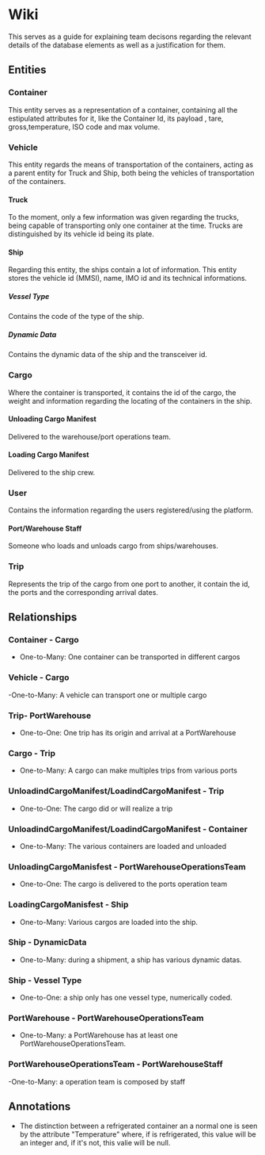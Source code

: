 # Wiki

This serves as a guide for explaining team decisons regarding the relevant details of the database elements as well as a justification for them.

## Entities

### Container

This entity serves as a representation of a container, containing all the estipulated attributes for it, like the Container Id, its payload , tare, gross,temperature, ISO code and max volume.

### Vehicle

This entity regards the means of transportation of the containers, acting as a parent entity for Truck and Ship, both being the vehicles of transportation of the containers.

#### Truck

To the moment, only a few information was given regarding the trucks, being capable of transporting only one container at the time. Trucks are distinguished by its vehicle id being its plate. 

#### Ship

Regarding this entity, the ships contain a lot of information. This entity stores the vehicle id (MMSI), name, IMO id and its technical informations.

##### Vessel Type

Contains the code of the type of the ship.

##### Dynamic Data

Contains the dynamic data of the ship and the transceiver id.

### Cargo

Where the container is transported, it contains the id of the cargo, the weight and information regarding the locating of the containers in the ship.

#### Unloading Cargo Manifest

Delivered to the warehouse/port operations team.

#### Loading Cargo Manifest 

Delivered to the ship crew.

### User

Contains the information regarding the users registered/using the platform.

#### Port/Warehouse Staff

Someone who loads and unloads cargo from ships/warehouses.

### Trip

Represents the trip of the cargo from one port to another, it contain the id, the ports and the corresponding arrival dates.


## Relationships

### Container - Cargo

- One-to-Many: One container can be transported in different cargos

### Vehicle - Cargo

-One-to-Many: A vehicle can transport one or multiple cargo

### Trip- PortWarehouse

- One-to-One: One trip has its origin and arrival at a PortWarehouse

### Cargo - Trip

- One-to-Many: A cargo can make multiples trips from various ports

### UnloadindCargoManifest/LoadindCargoManifest - Trip

- One-to-One: The cargo did or will realize a trip

### UnloadindCargoManifest/LoadindCargoManifest - Container

- One-to-Many: The various containers are loaded and unloaded 

### UnloadingCargoManisfest - PortWarehouseOperationsTeam

- One-to-One: The cargo is delivered to the ports operation team

### LoadingCargoManisfest - Ship

- One-to-Many: Various cargos are loaded into the ship.

### Ship - DynamicData

- One-to-Many: during a shipment, a ship has various dynamic datas.

### Ship - Vessel Type

- One-to-One: a ship only has one vessel type, numerically coded.

### PortWarehouse - PortWarehouseOperationsTeam

- One-to-Many: a PortWarehouse has at least one PortWarehouseOperationsTeam.

### PortWarehouseOperationsTeam - PortWarehouseStaff

-One-to-Many: a operation team is composed by staff



## Annotations

- The distinction between a refrigerated container an a normal one is seen by the attribute "Temperature" where, if is refrigerated, this value will be an integer and, if it's not, this valie will be null.



